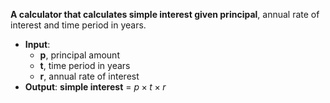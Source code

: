 **A calculator that calculates simple interest given principal**, annual rate of interest and time period in years.

- **Input**:
  * **p**, principal amount
  * **t**, time period in years
  * **r**, annual rate of interest
- **Output**:
   **simple interest** = $p \times t \times r$
